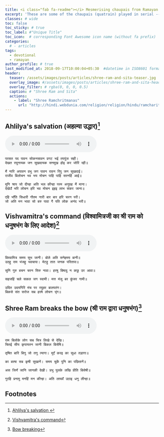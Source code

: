 ```yaml
---
title: <i class="fab fa-readme"></i> Mesmerising chaupais from Ramayan
excerpt: 'These are some of the chaupais (quatrain) played in serial -- Sampoorna Ramayan'
classes: # wide
toc: false
toc_sticky: # true
toc_label: #"Unique Title"
toc_icon:  # corresponding Font Awesome icon name (without fa prefix)
categories:
  # - articles
tags:
  - devotional
  - ramayan
author_profile: # true
last_modified_at: 2018-09-17T10:00:04+05:30  #datetime in ISO8601 format
header:
  teaser: /assets/images/posts/articles/shree-ram-and-sita-teaser.jpg
  overlay_image: #/assets/images/posts/articles/shree-ram-and-sita-header.jpg
  overlay_filter: # rgba(0, 0, 0, 0.5)
  caption: # "Shree Ram and Sita"
  actions:
    - label: "Shree Ramchritmanas"
      url: "http://hindi.webdunia.com/religion/religion/hindu/ramcharitmanas/"
---
```



## Ahlilya's salvation (अहल्या उद्धार)[^1] 

<audio src="{{ site.url }}{{ site.baseurl }}/assets/audio/posts/articles/ramayan_ahilya_udhaar.mp3" controls preload></audio>

```
परसत पद पावन सोकनसावन प्रगट भई तपपुंज सही।
देखत रघुनायक जन सुखदायक सनमुख होइ कर जोरि रही॥

मैं नारि अपावन प्रभु जग पावन रावन रिपु जन सुखदाई।
राजीव बिलोचन भव भय मोचन पाहि पाहि सरनहिं आई॥

मुनि श्राप जो दीन्हा अति भल कीन्हा परम अनुग्रह मैं माना।
देखेउँ भरि लोचन हरि भव मोचन इहइ लाभ संकर जाना॥ 

एहि भाँति सिधारी गौतम नारी बार बार हरि चरन परी।
जो अति मन भावा सो बरु पावा गै पति लोक अनंद भरी॥
``` 

## Vishvamitra's command (विश्वामित्रजी का श्री राम को धनुषभंग के लिए आदेश)[^2]

<audio src="{{ site.url }}{{ site.baseurl }}/assets/audio/posts/articles/ramayan_vishwamitra_asked_shree_ram_to_break_the_bow.mp3" controls preload></audio>

```
बिस्वामित्र समय सुभ जानी। बोले अति सनेहमय बानी॥
उठहु राम भंजहु भवचापा। मेटहु तात जनक परितापा॥

सुनि गुरु बचन चरन सिरु नावा। हरषु बिषादु न कछु उर आवा॥

सहजहिं चले सकल जग स्वामी। मत्त मंजु बर कुंजर गामी॥

उदित उदयगिरि मंच पर रघुबर बालपतंग।
बिकसे संत सरोज सब हरषे लोचन भृंग॥
```

## Shree Ram breaks the bow (श्री राम द्वारा धनुषभंग)[^3]

<audio src="{{ site.url }}{{ site.baseurl }}/assets/audio/posts/articles/ramayan_shree_ram_breaks_the_bow.mp3" controls preload></audio>

```
राम बिलोके लोग सब चित्र लिखे से देखि।
चितई सीय कृपायतन जानी बिकल बिसेषि॥

तृषित बारि बिनु जो तनु त्यागा। मुएँ करइ का सुधा तड़ागा॥

का बरषा सब कृषी सुखानें। समय चुकें पुनि का पछितानें॥

अस जियँ जानि जानकी देखी। प्रभु पुलके लखि प्रीति बिसेषी॥

गुरहि प्रनामु मनहिं मन कीन्हा। अति लाघवँ उठाइ धनु लीन्हा॥
```

## Footnotes
[^1]: [Ahlilya's salvation ](http://hindi.webdunia.com/religion/religion/hindu/ramcharitmanas/BalKand/40.htm)
[^2]: [Vishvamitra's command](http://hindi.webdunia.com/religion/religion/hindu/ramcharitmanas/BalKand/49.htm)
[^3]: [Bow breaking](http://hindi.webdunia.com/religion/religion/hindu/ramcharitmanas/BalKand/49.htm)